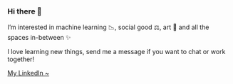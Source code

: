 ### Hi there 👋

I’m interested in machine learning 📉, social good ⚖️, art 🎨 and all the spaces in-between ✨

I love learning new things, send me a message if you want to chat or work together!

[My LinkedIn ~](https://linkedin.com/in/jennifer-dong/)

<!--
**jenndy/jenndy** is a ✨ _special_ ✨ repository because its `README.md` (this file) appears on your GitHub profile.

Here are some ideas to get you started:

- 🔭 I’m currently working on ...
- 🌱 I’m currently learning ...
- 👯 I’m looking to collaborate on ...
- 🤔 I’m looking for help with ...
- 💬 Ask me about ...
- 📫 How to reach me: ...
- 😄 Pronouns: ...
- ⚡ Fun fact: ...
-->
